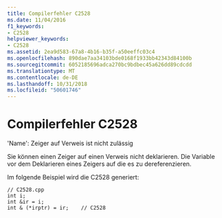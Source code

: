 ```yaml
---
title: Compilerfehler C2528
ms.date: 11/04/2016
f1_keywords:
- C2528
helpviewer_keywords:
- C2528
ms.assetid: 2ea9d583-67a8-4b16-b35f-a50eeffc03c4
ms.openlocfilehash: 890dae7aa34103bde0168f1933bb42343d84100b
ms.sourcegitcommit: 6052185696adca270bc9bdbec45a626dd89cdcdd
ms.translationtype: MT
ms.contentlocale: de-DE
ms.lasthandoff: 10/31/2018
ms.locfileid: "50601746"
---
```

# <a name="compiler-error-c2528"></a>Compilerfehler C2528

'Name': Zeiger auf Verweis ist nicht zulässig

Sie können einen Zeiger auf einen Verweis nicht deklarieren. Die Variable vor dem Deklarieren eines Zeigers auf die es zu dereferenzieren.

Im folgende Beispiel wird die C2528 generiert:

```
// C2528.cpp
int i;
int &ir = i;
int & (*irptr) = ir;    // C2528
```